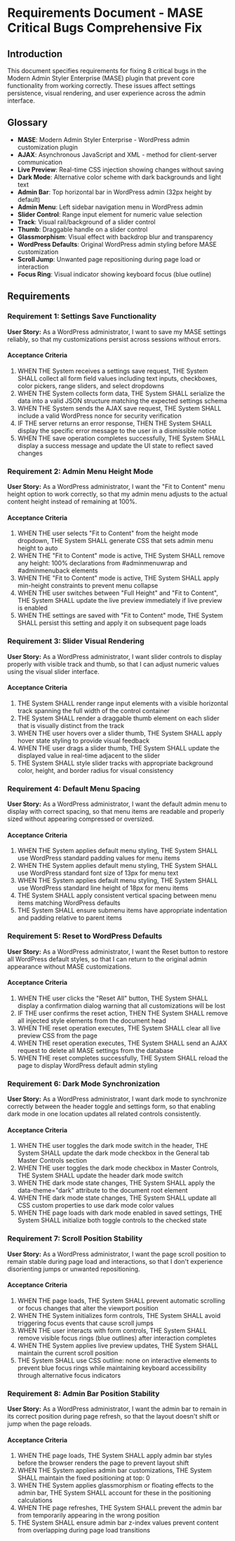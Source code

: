 # Requirements Document - MASE Critical Bugs Comprehensive Fix

## Introduction

This document specifies requirements for fixing 8 critical bugs in the Modern Admin Styler Enterprise (MASE) plugin that prevent core functionality from working correctly. These issues affect settings persistence, visual rendering, and user experience across the admin interface.

## Glossary

- **MASE**: Modern Admin Styler Enterprise - WordPress admin customization plugin
- **AJAX**: Asynchronous JavaScript and XML - method for client-server communication
- **Live Preview**: Real-time CSS injection showing changes without saving
- **Dark Mode**: Alternative color scheme with dark backgrounds and light text
- **Admin Bar**: Top horizontal bar in WordPress admin (32px height by default)
- **Admin Menu**: Left sidebar navigation menu in WordPress admin
- **Slider Control**: Range input element for numeric value selection
- **Track**: Visual rail/background of a slider control
- **Thumb**: Draggable handle on a slider control
- **Glassmorphism**: Visual effect with backdrop blur and transparency
- **WordPress Defaults**: Original WordPress admin styling before MASE customization
- **Scroll Jump**: Unwanted page repositioning during page load or interaction
- **Focus Ring**: Visual indicator showing keyboard focus (blue outline)

## Requirements

### Requirement 1: Settings Save Functionality

**User Story:** As a WordPress administrator, I want to save my MASE settings reliably, so that my customizations persist across sessions without errors.

#### Acceptance Criteria

1. WHEN THE System receives a settings save request, THE System SHALL collect all form field values including text inputs, checkboxes, color pickers, range sliders, and select dropdowns
2. WHEN THE System collects form data, THE System SHALL serialize the data into a valid JSON structure matching the expected settings schema
3. WHEN THE System sends the AJAX save request, THE System SHALL include a valid WordPress nonce for security verification
4. IF THE server returns an error response, THEN THE System SHALL display the specific error message to the user in a dismissible notice
5. WHEN THE save operation completes successfully, THE System SHALL display a success message and update the UI state to reflect saved changes

### Requirement 2: Admin Menu Height Mode

**User Story:** As a WordPress administrator, I want the "Fit to Content" menu height option to work correctly, so that my admin menu adjusts to the actual content height instead of remaining at 100%.

#### Acceptance Criteria

1. WHEN THE user selects "Fit to Content" from the height mode dropdown, THE System SHALL generate CSS that sets admin menu height to auto
2. WHEN THE "Fit to Content" mode is active, THE System SHALL remove any height: 100% declarations from #adminmenuwrap and #adminmenuback elements
3. WHEN THE "Fit to Content" mode is active, THE System SHALL apply min-height constraints to prevent menu collapse
4. WHEN THE user switches between "Full Height" and "Fit to Content", THE System SHALL update the live preview immediately if live preview is enabled
5. WHEN THE settings are saved with "Fit to Content" mode, THE System SHALL persist this setting and apply it on subsequent page loads

### Requirement 3: Slider Visual Rendering

**User Story:** As a WordPress administrator, I want slider controls to display properly with visible track and thumb, so that I can adjust numeric values using the visual slider interface.

#### Acceptance Criteria

1. THE System SHALL render range input elements with a visible horizontal track spanning the full width of the control container
2. THE System SHALL render a draggable thumb element on each slider that is visually distinct from the track
3. WHEN THE user hovers over a slider thumb, THE System SHALL apply hover state styling to provide visual feedback
4. WHEN THE user drags a slider thumb, THE System SHALL update the displayed value in real-time adjacent to the slider
5. THE System SHALL style slider tracks with appropriate background color, height, and border radius for visual consistency

### Requirement 4: Default Menu Spacing

**User Story:** As a WordPress administrator, I want the default admin menu to display with correct spacing, so that menu items are readable and properly sized without appearing compressed or oversized.

#### Acceptance Criteria

1. WHEN THE System applies default menu styling, THE System SHALL use WordPress standard padding values for menu items
2. WHEN THE System applies default menu styling, THE System SHALL use WordPress standard font size of 13px for menu text
3. WHEN THE System applies default menu styling, THE System SHALL use WordPress standard line height of 18px for menu items
4. THE System SHALL apply consistent vertical spacing between menu items matching WordPress defaults
5. THE System SHALL ensure submenu items have appropriate indentation and padding relative to parent items

### Requirement 5: Reset to WordPress Defaults

**User Story:** As a WordPress administrator, I want the Reset button to restore all WordPress default styles, so that I can return to the original admin appearance without MASE customizations.

#### Acceptance Criteria

1. WHEN THE user clicks the "Reset All" button, THE System SHALL display a confirmation dialog warning that all customizations will be lost
2. IF THE user confirms the reset action, THEN THE System SHALL remove all injected style elements from the document head
3. WHEN THE reset operation executes, THE System SHALL clear all live preview CSS from the page
4. WHEN THE reset operation executes, THE System SHALL send an AJAX request to delete all MASE settings from the database
5. WHEN THE reset completes successfully, THE System SHALL reload the page to display WordPress default admin styling

### Requirement 6: Dark Mode Synchronization

**User Story:** As a WordPress administrator, I want dark mode to synchronize correctly between the header toggle and settings form, so that enabling dark mode in one location updates all related controls consistently.

#### Acceptance Criteria

1. WHEN THE user toggles the dark mode switch in the header, THE System SHALL update the dark mode checkbox in the General tab Master Controls section
2. WHEN THE user toggles the dark mode checkbox in Master Controls, THE System SHALL update the header dark mode switch
3. WHEN THE dark mode state changes, THE System SHALL apply the data-theme="dark" attribute to the document root element
4. WHEN THE dark mode state changes, THE System SHALL update all CSS custom properties to use dark mode color values
5. WHEN THE page loads with dark mode enabled in saved settings, THE System SHALL initialize both toggle controls to the checked state

### Requirement 7: Scroll Position Stability

**User Story:** As a WordPress administrator, I want the page scroll position to remain stable during page load and interactions, so that I don't experience disorienting jumps or unwanted repositioning.

#### Acceptance Criteria

1. WHEN THE page loads, THE System SHALL prevent automatic scrolling or focus changes that alter the viewport position
2. WHEN THE System initializes form controls, THE System SHALL avoid triggering focus events that cause scroll jumps
3. WHEN THE user interacts with form controls, THE System SHALL remove visible focus rings (blue outlines) after interaction completes
4. WHEN THE System applies live preview updates, THE System SHALL maintain the current scroll position
5. THE System SHALL use CSS outline: none on interactive elements to prevent blue focus rings while maintaining keyboard accessibility through alternative focus indicators

### Requirement 8: Admin Bar Position Stability

**User Story:** As a WordPress administrator, I want the admin bar to remain in its correct position during page refresh, so that the layout doesn't shift or jump when the page reloads.

#### Acceptance Criteria

1. WHEN THE page loads, THE System SHALL apply admin bar styles before the browser renders the page to prevent layout shift
2. WHEN THE System applies admin bar customizations, THE System SHALL maintain the fixed positioning at top: 0
3. WHEN THE System applies glassmorphism or floating effects to the admin bar, THE System SHALL account for these in the positioning calculations
4. WHEN THE page refreshes, THE System SHALL prevent the admin bar from temporarily appearing in the wrong position
5. THE System SHALL ensure admin bar z-index values prevent content from overlapping during page load transitions
